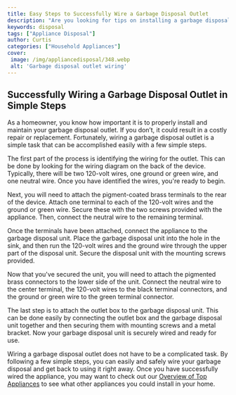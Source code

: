 ```yaml
---
title: Easy Steps to Successfully Wire a Garbage Disposal Outlet
description: "Are you looking for tips on installing a garbage disposal outlet in your home This blog post outlines easy steps to ensure you do it correctly See how easy it can be to successfully wire a garbage disposal outlet"
keywords: disposal
tags: ["Appliance Disposal"]
author: Curtis
categories: ["Household Appliances"]
cover: 
 image: /img/appliancedisposal/348.webp
 alt: 'Garbage disposal outlet wiring'
---
```

## Successfully Wiring a Garbage Disposal Outlet in Simple Steps 
As a homeowner, you know how important it is to properly install and maintain your garbage disposal outlet. If you don’t, it could result in a costly repair or replacement. Fortunately, wiring a garbage disposal outlet is a simple task that can be accomplished easily with a few simple steps.

The first part of the process is identifying the wiring for the outlet. This can be done by looking for the wiring diagram on the back of the device. Typically, there will be two 120-volt wires, one ground or green wire, and one neutral wire. Once you have identified the wires, you're ready to begin.

Next, you will need to attach the pigment-coated brass terminals to the rear of the device. Attach one terminal to each of the 120-volt wires and the ground or green wire. Secure these with the two screws provided with the appliance. Then, connect the neutral wire to the remaining terminal. 

Once the terminals have been attached, connect the appliance to the garbage disposal unit. Place the garbage disposal unit into the hole in the sink, and then run the 120-volt wires and the ground wire through the upper part of the disposal unit. Secure the disposal unit with the mounting screws provided.

Now that you've secured the unit, you will need to attach the pigmented brass connectors to the lower side of the unit. Connect the neutral wire to the center terminal, the 120-volt wires to the black terminal connectors, and the ground or green wire to the green terminal connector. 

The last step is to attach the outlet box to the garbage disposal unit. This can be done easily by connecting the outlet box and the garbage disposal unit together and then securing them with mounting screws and a metal bracket. Now your garbage disposal unit is securely wired and ready for use. 

Wiring a garbage disposal outlet does not have to be a complicated task. By following a few simple steps, you can easily and safely wire your garbage disposal and get back to using it right away. Once you have successfully wired the appliance, you may want to check out our [Overview of Top Appliances](./pages/appliance-overview) to see what other appliances you could install in your home.
